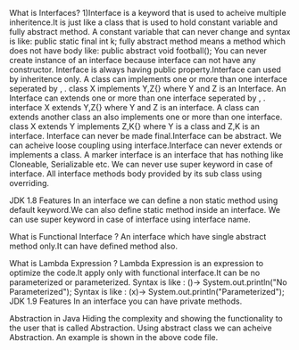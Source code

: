 What is Interfaces?
1)Interface is a keyword that is used to acheive multiple inheritence.It is just like a class that is used to hold constant variable and fully abstract method.
A constant variable that can never change and syntax is like:   public static final int k;
fully abstract method means a method which does not have body like:  public abstract void football();
You can never create instance of an interface because interface can not have any constructor.
Interface is always having public property.Interface can used by inheritence only.
A class can implements one or more than one interface seperated by , .
class X implements Y,Z{}
where Y and Z is an Interface.
An Interface can extends one or more than one interface seperated by , .
interface X extends Y,Z{}
where Y and Z is an interface.
A class can extends another class an also implements one or more than one interface.
class X extends Y implements Z,K{}
where Y is a class and Z,K is an interface.
Interface can never be made final.Interface can be abstract.
We can acheive loose coupling using interface.Interface can never extends or implements a class.
A marker interface is an interface that has nothing like Cloneable, Serializable etc.
We can never use super keyword in case of interface.
All interface methods body provided by its sub class using overriding.

JDK 1.8 Features
In an interface we can define a non static method using default keyword.We can also define static method inside an interface.
We can use super keyword in case of interface using interface name.

What is Functional Interface ?
An interface which have single abstract method only.It can have defined method also.

What is Lambda Expression ?
Lambda Expression is an expression to optimize the code.It apply only with functional interface.It can be no parameterized or parameterized.
Syntax is like :
()-> System.out.println("No Parameterized");
Syntax is like :
(x)-> System.out.println("Parameterized");
JDK 1.9 Features
In an interface you can have private methods.

Abstraction in Java
Hiding the complexity and showing the functionality to the user that is called Abstraction.
Using abstract class we can acheive Abstraction.
An example is shown in the above code file. 
